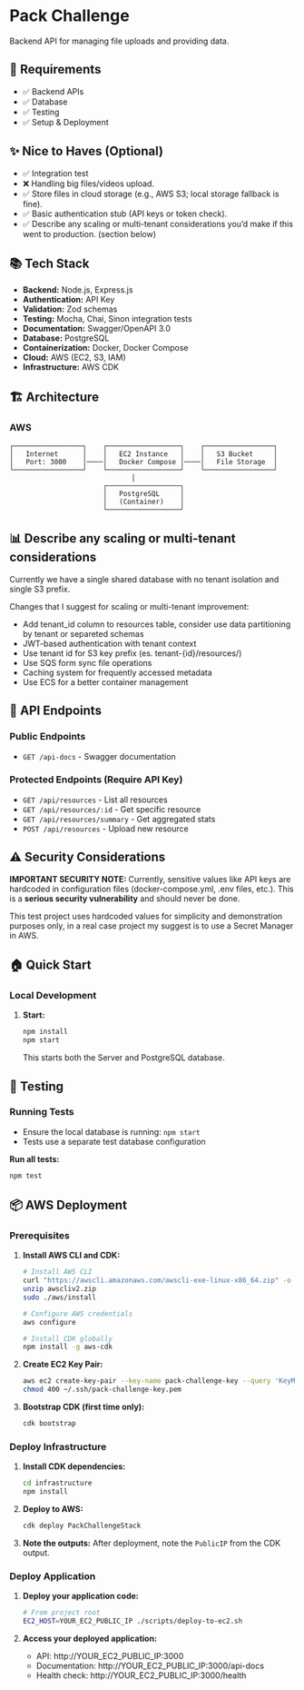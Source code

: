 # Pack Challenge

Backend API for managing file uploads and providing data.

## 🚀 Requirements

- ✅ Backend APIs
- ✅ Database
- ✅ Testing
- ✅ Setup & Deployment

## ✨ Nice to Haves (Optional)

- ✅ Integration test
- ❌ Handling big files/videos upload.
- ✅ Store files in cloud storage (e.g., AWS S3; local storage fallback is fine). 
- ✅ Basic authentication stub (API keys or token check).
- ✅ Describe any scaling or multi-tenant considerations you’d make if this went to production. (section below)

## 📚 Tech Stack

- **Backend:** Node.js, Express.js
- **Authentication:** API Key
- **Validation:** Zod schemas
- **Testing:** Mocha, Chai, Sinon integration tests
- **Documentation:** Swagger/OpenAPI 3.0
- **Database:** PostgreSQL
- **Containerization:** Docker, Docker Compose
- **Cloud:** AWS (EC2, S3, IAM)
- **Infrastructure:** AWS CDK

## 🏗️ Architecture

### AWS
```
┌─────────────────┐    ┌──────────────────┐    ┌─────────────────┐
│   Internet      │    │   EC2 Instance   │    │   S3 Bucket     │
│   Port: 3000    │────│   Docker Compose │────│   File Storage  │
└─────────────────┘    └──────────────────┘    └─────────────────┘
                              │
                       ┌──────────────────┐
                       │   PostgreSQL     │
                       │   (Container)    │
                       └──────────────────┘
```

## 📊 Describe any scaling or multi-tenant considerations

Currently we have a single shared database with no tenant isolation and single S3 prefix. 

Changes that I suggest for scaling or multi-tenant improvement:
  - Add tenant_id column to resources table, consider use data partitioning by tenant or separeted schemas
  - JWT-based authentication with tenant context
  - Use tenant id for S3 key prefix (es. tenant-{id}/resources/)
  - Use SQS form sync file operations
  - Caching system for frequently accessed metadata
  - Use ECS for a better container management

## 📝 API Endpoints

### Public Endpoints
- `GET /api-docs` - Swagger documentation

### Protected Endpoints (Require API Key)
- `GET /api/resources` - List all resources
- `GET /api/resources/:id` - Get specific resource
- `GET /api/resources/summary` - Get aggregated stats
- `POST /api/resources` - Upload new resource

## ⚠️ Security Considerations

**IMPORTANT SECURITY NOTE:** Currently, sensitive values like API keys are hardcoded in configuration files (docker-compose.yml, .env files, etc.). This is a **serious security vulnerability** and should never be done.

This test project uses hardcoded values for simplicity and demonstration purposes only, in a real case project my suggest is to use a Secret Manager in AWS.

## 🏠 Quick Start

### Local Development

1. **Start:**
   ```bash
   npm install
   npm start
   ```
   This starts both the Server and PostgreSQL database.

## 🧪 Testing

### Running Tests

- Ensure the local database is running: `npm start`
- Tests use a separate test database configuration

**Run all tests:**
```bash
npm test
```

## 📦 AWS Deployment

### Prerequisites

1. **Install AWS CLI and CDK:**
   ```bash
   # Install AWS CLI
   curl "https://awscli.amazonaws.com/awscli-exe-linux-x86_64.zip" -o "awscliv2.zip"
   unzip awscliv2.zip
   sudo ./aws/install
   
   # Configure AWS credentials
   aws configure
   
   # Install CDK globally
   npm install -g aws-cdk
   ```

2. **Create EC2 Key Pair:**
   ```bash
   aws ec2 create-key-pair --key-name pack-challenge-key --query 'KeyMaterial' --output text > ~/.ssh/pack-challenge-key.pem
   chmod 400 ~/.ssh/pack-challenge-key.pem
   ```

3. **Bootstrap CDK (first time only):**
   ```bash
   cdk bootstrap
   ```

### Deploy Infrastructure

1. **Install CDK dependencies:**
   ```bash
   cd infrastructure
   npm install
   ```

2. **Deploy to AWS:**
   ```bash
   cdk deploy PackChallengeStack
   ```

3. **Note the outputs:**
   After deployment, note the `PublicIP` from the CDK output.

### Deploy Application

1. **Deploy your application code:**
   ```bash
   # From project root
   EC2_HOST=YOUR_EC2_PUBLIC_IP ./scripts/deploy-to-ec2.sh
   ```

2. **Access your deployed application:**
   - API: http://YOUR_EC2_PUBLIC_IP:3000
   - Documentation: http://YOUR_EC2_PUBLIC_IP:3000/api-docs
   - Health check: http://YOUR_EC2_PUBLIC_IP:3000/health
